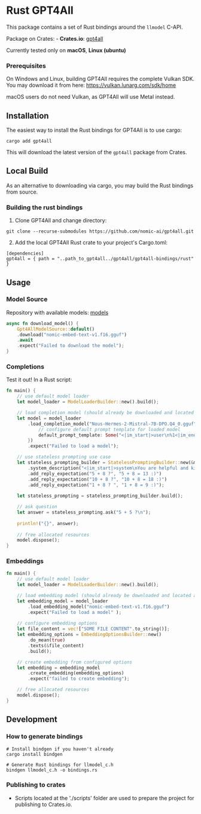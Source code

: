 # Rust GPT4All

This package contains a set of Rust bindings around the `llmodel` C-API.

Package on Crates: - **Crates.io**: [gpt4all](https://crates.io/crates/gpt4all)

Currently tested only on **macOS**, **Linux (ubuntu)**

### Prerequisites

On Windows and Linux, building GPT4All requires the complete Vulkan SDK. You may download it from here: https://vulkan.lunarg.com/sdk/home

macOS users do not need Vulkan, as GPT4All will use Metal instead.

## Installation

The easiest way to install the Rust bindings for GPT4All is to use cargo:

```
cargo add gpt4all
```

This will download the latest version of the `gpt4all` package from Crates.

## Local Build

As an alternative to downloading via cargo, you may build the Rust bindings from source.

### Building the rust bindings

1. Clone GPT4All and change directory:
```
git clone --recurse-submodules https://github.com/nomic-ai/gpt4all.git
```

2. Add the local GPT4All Rust crate to your project's Cargo.toml:
```
[dependencies]
gpt4all = { path = "..path_to_gpt4all../gpt4all/gpt4all-bindings/rust" }
```

## Usage

### Model Source
Repository with available models: [models](https://raw.githubusercontent.com/nomic-ai/gpt4all/main/gpt4all-chat/metadata/models3.json)

```rust
async fn download_model() {
    Gpt4AllModelSource::default()
    .download("nomic-embed-text-v1.f16.gguf")
    .await
    .expect("Failed to download the model");
}
```

### Completions
Test it out! In a Rust script:

```rust
fn main() {
    // use default model loader
    let model_loader = ModelLoaderBuilder::new().build();

    // load completion model (should already be downloaded and located at default directory 'HOME_DIR/.cache/gpt4all)
    let model = model_loader
        .load_completion_model("Nous-Hermes-2-Mistral-7B-DPO.Q4_0.gguf", CompletionModelConfig {
            // configure default prompt template for loaded model
            default_prompt_template: Some("<|im_start|>user\n%1<|im_end|>\n<|im_start|>assistant\n%2<|im_end|>\n".to_string()),
        })
        .expect("Failed to load a model");

    // use stateless prompting use case
    let stateless_prompting_builder = StatelessPromptingBuilder::new(&model)
        .system_description("<|im_start|>system\nYou are helpful and kind math teacher.\n<|im_end|>\n")
        .add_reply_expectation("5 + 8 ?", "5 + 8 = 13 :)")
        .add_reply_expectation("10 + 8 ?", "10 + 8 = 18 :)")
        .add_reply_expectation("1 + 8 ? ", "1 + 8 = 9 :)");
    
    let stateless_prompting = stateless_prompting_builder.build();

    // ask question
    let answer = stateless_prompting.ask("5 + 5 ?\n");
    
    println!("{}", answer);
    
    // free allocated resources
    model.dispose();
}
```


### Embeddings

```rust
fn main() {
    // use default model loader
    let model_loader = ModelLoaderBuilder::new().build();

    // load embedding model (should already be downloaded and located at default directory 'HOME_DIR/.cache/gpt4all)
    let embedding_model = model_loader
        .load_embedding_model("nomic-embed-text-v1.f16.gguf")
        .expect("Failed to load a model" );
    
    // configure embedding options
    let file_content = vec!["SOME FILE CONTENT".to_string()];
    let embedding_options = EmbeddingOptionsBuilder::new()
        .do_mean(true)
        .texts(&file_content)
        .build();

    // create embedding from configured options
    let embedding = embedding_model
        .create_embedding(embedding_options)
        .expect("failed to create embedding");

    // free allocated resources
    model.dispose();
}
```

## Development

### How to generate bindings
```
# Install bindgen if you haven't already
cargo install bindgen

# Generate Rust bindings for llmodel_c.h
bindgen llmodel_c.h -o bindings.rs
```

### Publishing to crates
 - Scripts located at the './scripts' folder are used to prepare the project for publishing to Crates.io.
